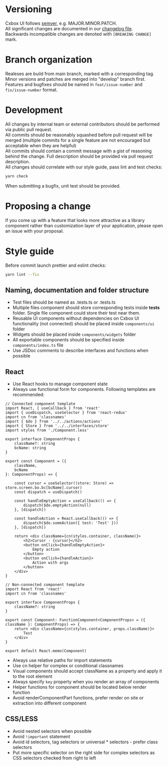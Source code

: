 # Versioning

Cxbox UI follows [semver](https://semver.org/), e.g. MAJOR.MINOR.PATCH.  
All significant changes are documented in our [changelog file](./CHANGELOG.md).  
Backwards incompatible changes are denoted with `[BREAKING CHANGE]` mark.

# Branch organization 

Realeses are build from main branch, marked with a corresponding tag.  
Minor versions and patches are merged into "develop" branch first.  
Features and bugfixes should be named in `feat/issue-number` and `fix/issue-number` format.  

# Development

All changes by internal team or external contributors should be performed via public pull request.  
All commits should be reasonably squashed before pull request will be merged (multiple commits for a single feature are not
encouraged but acceptable when they are helpful)  
All commits should contain a commit message with a gist of reasoning behind the change. Full description should be provided via pull
request description.  
All changes should correlate with our style guide, pass lint and test checks:
```sh
yarn check
```
When submitting a bugfix, unit test should be provided.

# Proposing a change

If you come up with a feature that looks more attractive as a library component rather than customization layer of your application, please open an issue with your proposal.  

# Style guide

Before commit launch prettier and eslint checks:

```sh
yarn lint --fix
```

## Naming, documentation and folder structure

* Test files should be named as <testedModule>.tests.ts or <TestedComponent>.tests.ts
* Multiple files component should store corresponding tests inside __tests__ folder. Single file component could store their test near them.
* Reusable UI components without dependencies on Cxbox UI functionality (not connected) should be placed inside `components/ui` folder
* Widgets should be placed inside `components/widgets` folder
* All exportable components should be specified inside `components/index.ts` file
* Use JSDoc comments to describe interfaces and functions when possible

## React

* Use React hooks to manage component state
* Always use functional form for components. Following templates are recommended:

```tsx
// Connected component template
import React, { useCallback } from 'react'
import { useDispatch, useSelector } from 'react-redux'
import cn from 'classnames'
import { $do } from '../../actions/actions'
import { Store } from '../../interfaces/store'
import styles from './Component.less'

export interface ComponentProps {
    className?: string
    bcName: string
}

export const Component = ({
    className,
    bcName
}: ComponentProps) => {

    const cursor = useSelector((store: Store) => store.screen.bo.bc[bcName].cursor)
    const dispatch = useDispatch()

    const handleEmptyAction = useCallback(() => {
        dispatch($do.emptyAction(null)
    }, [dispatch])
    
    const handleAction = React.useCallback(() => {
        dispatch($do.someAction({ test: 'Test' }))
    }, [dispatch])

    return <div className={cn(styles.container, className)}>
        <h2>Cursor - {cursor}</h2>
        <button onClick={handleEmptyAction}>
            Empty action
        </button>
        <button onClick={handleAction}>
            Action with args
        </button>
    </div>
}
```

```tsx
// Non-connected component template
import React from 'react'
import cn from 'classnames'

export interface ComponentProps {
    className?: string
}

export const Component: FunctionComponent<ComponentProps> = ({ className }: ComponentProps) => {
    return <div className={cn(styles.container, props.className)}>
        Test
    </div>
}

export default React.memo(Component)
```

* Always use relative paths for import statements
* Use cn helper for complex or conditional classnames
* Visual components should accept className as a property and apply it to the root element
* Always specify `key` property when you render an array of components
* Helper functions for component should be located below render function
* Avoid renderComponentPart functions, prefer render on site or extraction into different component

## CSS/LESS

* Avoid nested selectors when possible
* Avoid `!important` statement
* Avoid id selectors, tag selectors or universal * selectors - prefer class selectors
* Put more specific selector on the right side for complex selectors as CSS selectors checked from right to left
